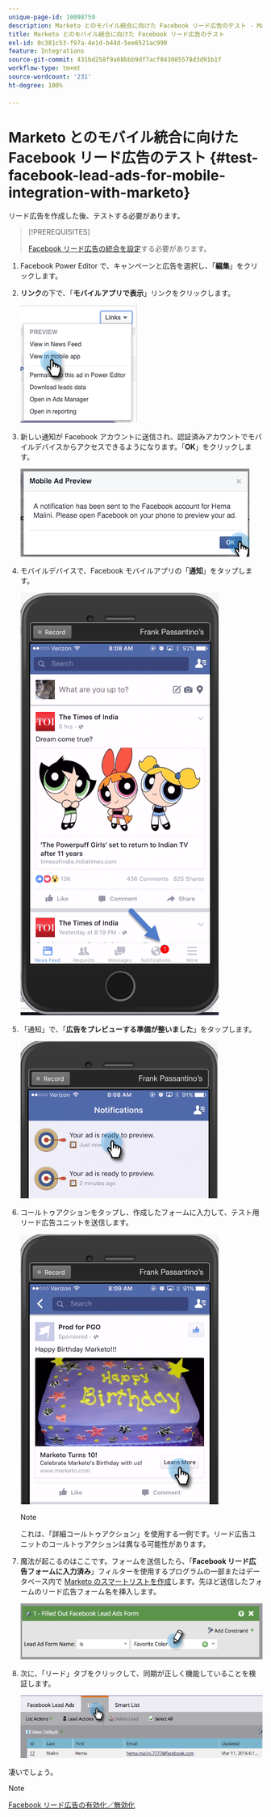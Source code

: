 ```yaml
---
unique-page-id: 10098759
description: Marketo とのモバイル統合に向けた Facebook リード広告のテスト - Marketo ドキュメント - 製品ドキュメント
title: Marketo とのモバイル統合に向けた Facebook リード広告のテスト
exl-id: 0c381c53-f97a-4e1d-b44d-5ee6521ac990
feature: Integrations
source-git-commit: 431bd258f9a68bbb9df7acf043085578d3d91b1f
workflow-type: tm+mt
source-wordcount: '231'
ht-degree: 100%

---
```


# Marketo とのモバイル統合に向けた Facebook リード広告のテスト {#test-facebook-lead-ads-for-mobile-integration-with-marketo}

リード広告を作成した後、テストする必要があります。

>[!PREREQUISITES]
>
>[Facebook リード広告の統合を設定](/help/marketo/product-docs/demand-generation/facebook/set-up-facebook-lead-ads.md)する必要があります。

1. Facebook Power Editor で、キャンペーンと広告を選択し、「**編集**」をクリックします。

1. **リンク**&#x200B;の下で、「**モバイルアプリで表示**」リンクをクリックします。

   ![](assets/image2016-5-13-15-3a2-3a38.png)

1. 新しい通知が Facebook アカウントに送信され、認証済みアカウントでモバイルデバイスからアクセスできるようになります。「**OK**」をクリックします。

   ![](assets/image2016-3-11-8-3a35-3a7.png)

1. モバイルデバイスで、Facebook モバイルアプリの「**通知**」をタップします。

   ![](assets/image2016-3-11-8-3a38-3a35.png)

1. 「通知」で、「**広告をプレビューする準備が整いました**」をタップします。

   ![](assets/image2016-3-11-8-3a41-3a59.png)

1. コールトゥアクションをタップし、作成したフォームに入力して、テスト用リード広告ユニットを送信します。

   ![](assets/image2016-3-11-8-3a52-3a20.png)

   >[!NOTE]
   >
   >これは、「詳細コールトゥアクション」を使用する一例です。リード広告ユニットのコールトゥアクションは異なる可能性があります。

1. 魔法が起こるのはここです。フォームを送信したら、「**Facebook リード広告フォームに入力済み**」フィルターを使用するプログラムの一部またはデータベース内で [Marketo のスマートリストを作成](/help/marketo/product-docs/core-marketo-concepts/smart-lists-and-static-lists/creating-a-smart-list/create-a-smart-list.md)します。先ほど送信したフォームのリード広告フォーム名を挿入します。

   ![](assets/image2016-3-11-8-3a59-3a34.png)

1. 次に、「リード」タブをクリックして、同期が正しく機能していることを検証します。

   ![](assets/image2016-3-11-15-3a27-3a54.png)

凄いでしょう。

>[!NOTE]
>
>[Facebook リード広告の有効化／無効化](/help/marketo/product-docs/demand-generation/facebook/set-up-facebook-lead-ads.md)
